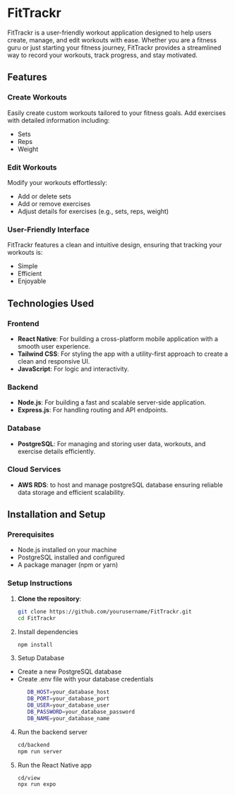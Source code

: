 # FitTrackr

FitTrackr is a user-friendly workout application designed to help users create, manage, and edit workouts with ease. Whether you are a fitness guru or just starting your fitness journey, FitTrackr provides a streamlined way to record your workouts, track progress, and stay motivated. 

## Features

### **Create Workouts**
Easily create custom workouts tailored to your fitness goals. Add exercises with detailed information including:
- Sets
- Reps
- Weight

### **Edit Workouts**
Modify your workouts effortlessly:
- Add or delete sets
- Add or remove exercises
- Adjust details for exercises (e.g., sets, reps, weight)

### **User-Friendly Interface**
FitTrackr features a clean and intuitive design, ensuring that tracking your workouts is:
- Simple
- Efficient
- Enjoyable

## Technologies Used

### **Frontend**
- **React Native**: For building a cross-platform mobile application with a smooth user experience.
- **Tailwind CSS**: For styling the app with a utility-first approach to create a clean and responsive UI.
- **JavaScript**: For logic and interactivity.

### **Backend**
- **Node.js**: For building a fast and scalable server-side application.
- **Express.js**: For handling routing and API endpoints.

### **Database**
- **PostgreSQL**: For managing and storing user data, workouts, and exercise details efficiently.

### **Cloud Services**
- **AWS RDS**: to host and manage postgreSQL database ensuring reliable data storage and efficient
scalability.

## Installation and Setup

### Prerequisites
- Node.js installed on your machine
- PostgreSQL installed and configured
- A package manager (npm or yarn)

### Setup Instructions

1. **Clone the repository**:
   ```bash
   git clone https://github.com/yourusername/FitTrackr.git
   cd FitTrackr

2. Install dependencies
   ```bash
   npm install

3. Setup Database
- Create a new PostgreSQL database
- Create .env file with your database credentials
   ```bash
      DB_HOST=your_database_host
      DB_PORT=your_database_port
      DB_USER=your_database_user
      DB_PASSWORD=your_database_password
      DB_NAME=your_database_name

4. Run the backend server
   ```bash
   cd/backend
   npm run server
   
5. Run the React Native app
   ```bash
   cd/view
   npx run expo


